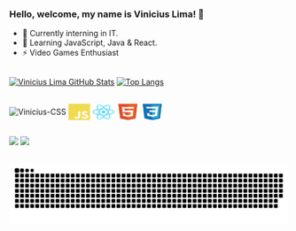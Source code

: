 ### Hello, welcome, my name is Vinicius Lima! 👋

- 🔭 Currently interning in IT.
- 🌱 Learning JavaScript, Java & React.
- ⚡ Video Games Enthusiast

##
  
[![Vinicius Lima GitHub Stats](https://github-readme-stats.vercel.app/api?username=ViniciusLima337&show_icons=true&theme=dracula&show=discussions_started,discussions_answered)](https://github.com/ViniciusLima337/github-readme-stats)
[![Top Langs](https://github-readme-stats.vercel.app/api/top-langs/?username=ViniciusLima337&theme=dracula)](https://github.com/ViniciusLima337/github-readme-stats)

<div style="display: inline_block"><br>
  <img align="center" alt="Vinicius-CSS" height="30" width="40" src="https://raw.githubusercontent.com/jmnote/z-icons/master/svg/java.svg">
  <img align="center" alt="Vinicius-Js" height="30" width="40" src="https://raw.githubusercontent.com/devicons/devicon/master/icons/javascript/javascript-plain.svg">
  <img align="center" alt="Vinicius-React" height="30" width="40" src="https://raw.githubusercontent.com/devicons/devicon/master/icons/react/react-original.svg">
  <img align="center" alt="Vinicius-HTML" height="30" width="40" src="https://raw.githubusercontent.com/devicons/devicon/master/icons/html5/html5-original.svg">
  <img align="center" alt="Vinicius-CSS" height="30" width="40" src="https://raw.githubusercontent.com/devicons/devicon/master/icons/css3/css3-original.svg">
</div>

##

<div> 
  
  <a href = "mailto:viniciuslima337@gmail.com"><img src="https://img.shields.io/badge/-Gmail-%23333?style=for-the-badge&logo=gmail&logoColor=white" target="_blank"></a>
  <a href="https://www.linkedin.com/in/viniciuslima0033/" target="_blank"><img src="https://img.shields.io/badge/-LinkedIn-%230077B5?style=for-the-badge&logo=linkedin&logoColor=white" target="_blank"></a> 
  
</div>

##

<picture>
  <source media="(prefers-color-scheme: dark)" srcset="https://raw.githubusercontent.com/ViniciusLima337/ViniciusLima337/output/github-contribution-grid-snake-dark.svg">
  <source media="(prefers-color-scheme: light)" srcset="https://raw.githubusercontent.com/ViniciusLima337/ViniciusLima337/output/github-contribution-grid-snake.svg">
  <img alt="github contribution grid snake animation" src="https://raw.githubusercontent.com/ViniciusLima337/ViniciusLima337/output/github-contribution-grid-snake.svg">
</picture>
